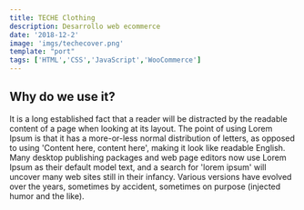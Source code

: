 ```yaml
---
title: TECHE Clothing
description: Desarrollo web ecommerce
date: '2018-12-2'
image: 'imgs/techecover.png'
template: "port"
tags: ['HTML','CSS','JavaScript','WooCommerce']
---
```


## Why do we use it?

It is a long established fact that a reader will be distracted by the readable content of a page when looking at its layout. The point of using Lorem Ipsum is that it has a more-or-less normal distribution of letters, as opposed to using 'Content here, content here', making it look like readable English. Many desktop publishing packages and web page editors now use Lorem Ipsum as their default model text, and a search for 'lorem ipsum' will uncover many web sites still in their infancy. Various versions have evolved over the years, sometimes by accident, sometimes on purpose (injected humor and the like).